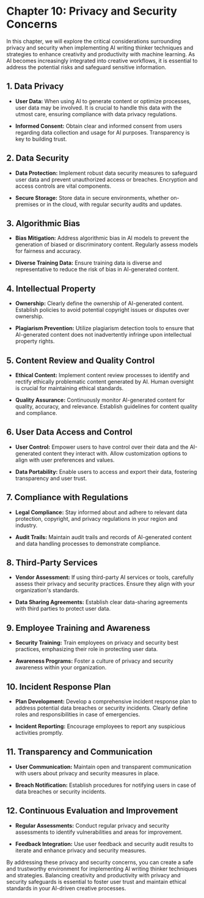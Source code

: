Chapter 10: Privacy and Security Concerns
=========================================

In this chapter, we will explore the critical considerations surrounding privacy and security when implementing AI writing thinker techniques and strategies to enhance creativity and productivity with machine learning. As AI becomes increasingly integrated into creative workflows, it is essential to address the potential risks and safeguard sensitive information.

**1. Data Privacy**
-------------------

* **User Data:** When using AI to generate content or optimize processes, user data may be involved. It is crucial to handle this data with the utmost care, ensuring compliance with data privacy regulations.

* **Informed Consent:** Obtain clear and informed consent from users regarding data collection and usage for AI purposes. Transparency is key to building trust.

**2. Data Security**
--------------------

* **Data Protection:** Implement robust data security measures to safeguard user data and prevent unauthorized access or breaches. Encryption and access controls are vital components.

* **Secure Storage:** Store data in secure environments, whether on-premises or in the cloud, with regular security audits and updates.

**3. Algorithmic Bias**
-----------------------

* **Bias Mitigation:** Address algorithmic bias in AI models to prevent the generation of biased or discriminatory content. Regularly assess models for fairness and accuracy.

* **Diverse Training Data:** Ensure training data is diverse and representative to reduce the risk of bias in AI-generated content.

**4. Intellectual Property**
----------------------------

* **Ownership:** Clearly define the ownership of AI-generated content. Establish policies to avoid potential copyright issues or disputes over ownership.

* **Plagiarism Prevention:** Utilize plagiarism detection tools to ensure that AI-generated content does not inadvertently infringe upon intellectual property rights.

**5. Content Review and Quality Control**
-----------------------------------------

* **Ethical Content:** Implement content review processes to identify and rectify ethically problematic content generated by AI. Human oversight is crucial for maintaining ethical standards.

* **Quality Assurance:** Continuously monitor AI-generated content for quality, accuracy, and relevance. Establish guidelines for content quality and compliance.

**6. User Data Access and Control**
-----------------------------------

* **User Control:** Empower users to have control over their data and the AI-generated content they interact with. Allow customization options to align with user preferences and values.

* **Data Portability:** Enable users to access and export their data, fostering transparency and user trust.

**7. Compliance with Regulations**
----------------------------------

* **Legal Compliance:** Stay informed about and adhere to relevant data protection, copyright, and privacy regulations in your region and industry.

* **Audit Trails:** Maintain audit trails and records of AI-generated content and data handling processes to demonstrate compliance.

**8. Third-Party Services**
---------------------------

* **Vendor Assessment:** If using third-party AI services or tools, carefully assess their privacy and security practices. Ensure they align with your organization's standards.

* **Data Sharing Agreements:** Establish clear data-sharing agreements with third parties to protect user data.

**9. Employee Training and Awareness**
--------------------------------------

* **Security Training:** Train employees on privacy and security best practices, emphasizing their role in protecting user data.

* **Awareness Programs:** Foster a culture of privacy and security awareness within your organization.

**10. Incident Response Plan**
------------------------------

* **Plan Development:** Develop a comprehensive incident response plan to address potential data breaches or security incidents. Clearly define roles and responsibilities in case of emergencies.

* **Incident Reporting:** Encourage employees to report any suspicious activities promptly.

**11. Transparency and Communication**
--------------------------------------

* **User Communication:** Maintain open and transparent communication with users about privacy and security measures in place.

* **Breach Notification:** Establish procedures for notifying users in case of data breaches or security incidents.

**12. Continuous Evaluation and Improvement**
---------------------------------------------

* **Regular Assessments:** Conduct regular privacy and security assessments to identify vulnerabilities and areas for improvement.

* **Feedback Integration:** Use user feedback and security audit results to iterate and enhance privacy and security measures.

By addressing these privacy and security concerns, you can create a safe and trustworthy environment for implementing AI writing thinker techniques and strategies. Balancing creativity and productivity with privacy and security safeguards is essential to foster user trust and maintain ethical standards in your AI-driven creative processes.
